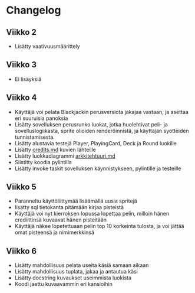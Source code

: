 # Changelog

## Viikko 2

- Lisätty vaativuusmäärittely

## Viikko 3

- Ei lisäyksiä

## Viikko 4

- Käyttäjä voi pelata Blackjackin perusversiota jakajaa vastaan, ja asettaa eri suuruisia panoksia
- Lisätty sovelluksen perusrunko luokat, jotka huolehtivat peli- ja sovelluslogiikasta, sprite olioiden renderöinnistä, ja käyttäjän syötteiden tunnistamisesta.
- Lisätty alustavia testejä Player, PlayingCard, Deck ja Round luokille
- Lisätty [credits.md](./credits.md) kuvien lähteille
- Lisätty luokkadiagrammi [arkkitehtuuri.md](arkkitehtuuri.md)
- Siistitty koodia pylintilla
- Lisätty invoke taskit sovelluksen käynnistykseen, pylintille ja testeille

## Viikko 5

- Paranneltu käyttöliittymää lisäämällä uusia spritejä
- lisätty sql tietokanta pitämään kirjaa pisteistä
- Käyttäjä voi nyt kierroksen lopussa lopettaa pelin, milloin hänen crediittinsä kuvaavat hänen pisteitään
- Käyttäjä näkee lopetettuaan pelin top 10 korkeinta tulosta, ja voi jättää omat pisteensä ja nimimerkkinsä

## Viikko 6

- Lisätty mahdollisuus pelata useita käsiä samaan aikaan
- Lisätty mahdollisuus tuplata, jakaa ja antautua käsi
- Lisätty docstring kuvaukset useimmista luokista
- Koodi jaettu kuvaavammin eri kansioihin